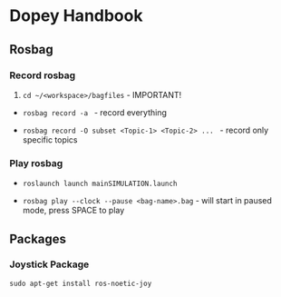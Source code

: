 # Dopey Handbook

## Rosbag
### Record rosbag

1. `cd ~/<workspace>/bagfiles` - IMPORTANT!

-  `rosbag record -a ` - record everything


-  `rosbag record -O subset <Topic-1> <Topic-2> ... ` - record only specific topics

### Play rosbag

- `roslaunch launch mainSIMULATION.launch`
  
- `rosbag play --clock --pause <bag-name>.bag` - will start in paused mode, press SPACE to play

## Packages
### Joystick Package

`sudo apt-get install ros-noetic-joy`

